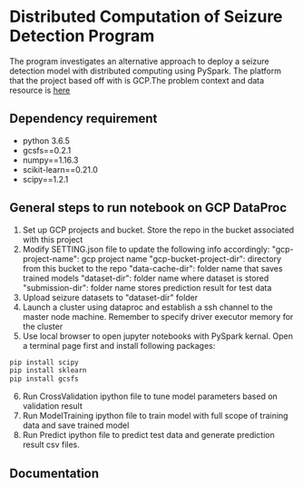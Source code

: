 # Distributed Computation of Seizure Detection Program 

The program investigates an alternative approach to deploy a seizure detection model with distributed computing using PySpark. The platform that the project based off with is GCP.The problem context and data resource is [here](https://www.kaggle.com/c/seizure-detection)

## Dependency requirement
 * python 3.6.5
 * gcsfs==0.2.1
 * numpy==1.16.3
 * scikit-learn==0.21.0
 * scipy==1.2.1
 
 ## General steps to run notebook on GCP DataProc
1. Set up GCP projects and bucket. Store the repo in the bucket associated with this project
2. Modify SETTING.json file to update the following info accordingly:
    "gcp-project-name": gcp project name
    "gcp-bucket-project-dir": directory from this bucket to the repo
    "data-cache-dir": folder name that saves trained models
    "dataset-dir": folder name where dataset is stored
    "submission-dir": folder name stores prediction result for test data
3. Upload seizure datasets to "dataset-dir" folder
4. Launch a cluster using dataproc and establish a ssh channel to the master node machine. Remember to specify driver executor memory for the cluster
5. Use local browser to open jupyter notebooks with PySpark kernal. Open a terminal page first and install following packages:

```sh
pip install scipy
pip install sklearn
pip install gcsfs
```
6. Run CrossValidation ipython file to tune model parameters based on validation result
7. Run ModelTraining ipython file to train model with full scope of training data and save trained model
8. Run Predict ipython file to predict test data and generate prediction result csv files.




## Documentation

